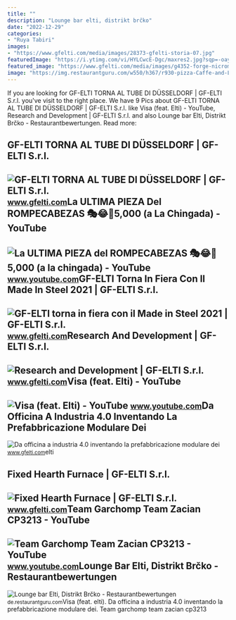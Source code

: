 ```yaml
---
title: ""
description: "Lounge bar elti, distrikt brčko"
date: "2022-12-29"
categories:
- "Ruya Tabiri"
images:
- "https://www.gfelti.com/media/images/28373-gfelti-storia-07.jpg"
featuredImage: "https://i.ytimg.com/vi/HYLCwcE-Dgc/maxres2.jpg?sqp=-oaymwEoCIAKENAF8quKqQMcGADwAQH4AYwCgALgA4oCDAgAEAEYRSBHKGUwDw==&amp;rs=AOn4CLC_ulBvmvqa2cf2uT56Qfk3FCYaDA"
featured_image: "https://www.gfelti.com/media/images/g4352-forge-nicromo-4.jpeg"
image: "https://img.restaurantguru.com/w550/h367/r930-pizza-Caffe-and-Lounge-Bar-Elti-Brcko.jpg"
---
```


If you are looking for GF-ELTI TORNA AL TUBE DI DÜSSELDORF | GF-ELTI S.r.l. you've visit to the right place. We have 9 Pics about GF-ELTI TORNA AL TUBE DI DÜSSELDORF | GF-ELTI S.r.l. like Visa (feat. Elti) - YouTube, Research and Development | GF-ELTI S.r.l. and also Lounge bar Elti, Distrikt Brčko - Restaurantbewertungen. Read more:

GF-ELTI TORNA AL TUBE DI DÜSSELDORF | GF-ELTI S.r.l.
----------------------------------------------------

 ![GF-ELTI TORNA AL TUBE DI DÜSSELDORF | GF-ELTI S.r.l.](https://www.gfelti.com/media/images/cache/grafica_jpg_1200_630_cover_85.jpg) <small>www.gfelti.com</small>La ULTIMA PIEZA Del ROMPECABEZAS 🎭😂🧘5,000 (a La Chingada) - YouTube
-------------------------------------------------------------------

 ![La ULTIMA PIEZA del ROMPECABEZAS 🎭😂🧘5,000 (a la chingada) - YouTube](https://i.ytimg.com/vi/KdZ3OosEZ6s/hq2.jpg?sqp=-oaymwEoCOADEOgC8quKqQMcGADwAQH4Ad4EgAK4CIoCDAgAEAEYZSBMKGMwDw==&rs=AOn4CLCfzFvJaPoNerKMbSKycXF-fCyaDA) <small>www.youtube.com</small>GF-ELTI Torna In Fiera Con Il Made In Steel 2021 | GF-ELTI S.r.l.
-----------------------------------------------------------------

 ![GF-ELTI torna in fiera con il Made in Steel 2021 | GF-ELTI S.r.l.](https://www.gfelti.com/media/images/68474-01a.jpg) <small>www.gfelti.com</small>Research And Development | GF-ELTI S.r.l.
-----------------------------------------

 ![Research and Development | GF-ELTI S.r.l.](https://www.gfelti.com/website/images/industrial-furnaces/research-development/flow-en.jpg) <small>www.gfelti.com</small>Visa (feat. Elti) - YouTube
---------------------------

 ![Visa (feat. Elti) - YouTube](https://i.ytimg.com/vi/v_G5sKAVV68/maxresdefault.jpg) <small>www.youtube.com</small>Da Officina A Industria 4.0 Inventando La Prefabbricazione Modulare Dei
-----------------------------------------------------------------------

 ![Da officina a industria 4.0 inventando la prefabbricazione modulare dei](https://www.gfelti.com/media/images/28373-gfelti-storia-07.jpg) <small>www.gfelti.com</small>elti

Fixed Hearth Furnace | GF-ELTI S.r.l.
-------------------------------------

 ![Fixed Hearth Furnace | GF-ELTI S.r.l.](https://www.gfelti.com/media/images/g4352-forge-nicromo-4.jpeg) <small>www.gfelti.com</small>Team Garchomp Team Zacian CP3213 - YouTube
------------------------------------------

 ![Team Garchomp Team Zacian CP3213 - YouTube](https://i.ytimg.com/vi/HYLCwcE-Dgc/maxres2.jpg?sqp=-oaymwEoCIAKENAF8quKqQMcGADwAQH4AYwCgALgA4oCDAgAEAEYRSBHKGUwDw==&rs=AOn4CLC_ulBvmvqa2cf2uT56Qfk3FCYaDA) <small>www.youtube.com</small>Lounge Bar Elti, Distrikt Brčko - Restaurantbewertungen
-------------------------------------------------------

 ![Lounge bar Elti, Distrikt Brčko - Restaurantbewertungen](https://img.restaurantguru.com/w550/h367/r930-pizza-Caffe-and-Lounge-Bar-Elti-Brcko.jpg) <small>de.restaurantguru.com</small>Visa (feat. elti). Da officina a industria 4.0 inventando la prefabbricazione modulare dei. Team garchomp team zacian cp3213
